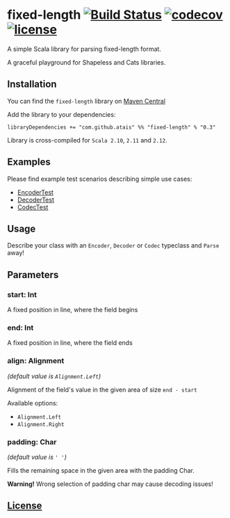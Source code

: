 # fixed-length [![Build Status](https://travis-ci.org/atais/Fixed-Length.svg?branch=master)](https://travis-ci.org/atais/Fixed-Length) [![codecov](https://codecov.io/gh/atais/Fixed-Length/branch/master/graph/badge.svg)](https://codecov.io/gh/atais/Fixed-Length) [![license](https://img.shields.io/github/license/mashape/apistatus.svg?style=flat)](https://github.com/atais/Fixed-Length/blob/master/LICENSE)

A simple Scala library for parsing fixed-length format.

A graceful playground for Shapeless and Cats libraries.

## Installation

You can find the `fixed-length` library on [Maven Central](http://search.maven.org/#search%7Cga%7C1%7Cg%3A%22com.github.atais%22%20AND%20%22fixed-length%22)

Add the library to your dependencies:

```
libraryDependencies += "com.github.atais" %% "fixed-length" % "0.3"
```

Library is cross-compiled for `Scala 2.10`, `2.11` and `2.12`.

## Examples

Please find example test scenarios describing simple use cases:

* [EncoderTest](https://github.com/atais/Fixed-Length/blob/master/src/test/scala/com/github/atais/fixedlength/simple/EncoderTest.scala)
* [DecoderTest](https://github.com/atais/Fixed-Length/blob/master/src/test/scala/com/github/atais/fixedlength/simple/DecoderTest.scala)
* [CodecTest](https://github.com/atais/Fixed-Length/blob/master/src/test/scala/com/github/atais/fixedlength/simple/CodecTest.scala)

## Usage

Describe your class with an `Encoder`, `Decoder` or `Codec` typeclass and `Parse` away!

## Parameters

### start: Int
A fixed position in line, where the field begins
 
### end: Int
A fixed position in line, where the field ends

### align: Alignment 
*(default value is `Alignment.Left`)*

Alignment of the field's value in the given area of size `end - start`
 
Available options:

* `Alignment.Left`
* `Alignment.Right`
 
### padding: Char
*(default value is `' '`)*

Fills the remaining space in the given area with the padding Char.

**Warning!** 
Wrong selection of padding char may cause decoding issues! 


## [License](https://github.com/atais/Fixed-Length/blob/master/LICENSE)
